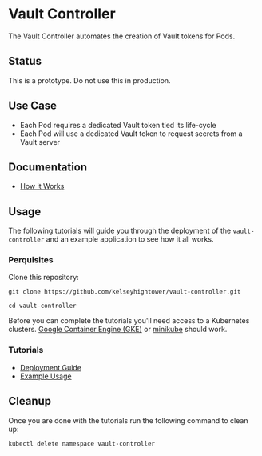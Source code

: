 # Vault Controller

The Vault Controller automates the creation of Vault tokens for Pods.

## Status

This is a prototype. Do not use this in production.

## Use Case

* Each Pod requires a dedicated Vault token tied its life-cycle
* Each Pod will use a dedicated Vault token to request secrets from a Vault server

## Documentation

* [How it Works](docs/how-it-works.md)

## Usage

The following tutorials will guide you through the deployment of the `vault-controller` and an example application to see how it all works.

### Perquisites

Clone this repository:

```
git clone https://github.com/kelseyhightower/vault-controller.git
```

```
cd vault-controller
```

Before you can complete the tutorials you'll need access to a Kubernetes clusters. [Google Container Engine (GKE)](https://cloud.google.com/container-engine/) or [minikube](https://github.com/kubernetes/minikube) should work.

### Tutorials

* [Deployment Guide](docs/deployment-guide.md)
* [Example Usage](docs/example-usage.md)

## Cleanup

Once you are done with the tutorials run the following command to clean up:

```
kubectl delete namespace vault-controller
```
